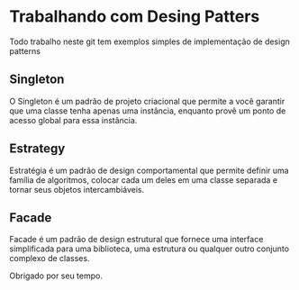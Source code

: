 <H1> Trabalhando com Desing Patters</H1>

<p>Todo trabalho neste git tem exemplos simples de implementação de design patterns</p>



<H2>Singleton</H2>
<p>O Singleton é um padrão de projeto criacional que permite a você garantir que uma classe tenha apenas uma instância, enquanto provê um ponto de acesso global para essa instância.</p>

<H2>Estrategy</H2>
<p>Estratégia é um padrão de design comportamental que permite definir uma família de algoritmos, colocar cada um deles em uma classe separada e tornar seus objetos intercambiáveis.</p>


<H2>Facade</H2>
<p>
  Facade é um padrão de design estrutural que fornece uma interface simplificada para uma biblioteca, uma estrutura ou qualquer outro conjunto complexo de classes.
</p>


Obrigado por seu tempo. 
